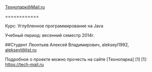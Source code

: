  Технопарк@Mail.ru
 
 ============
 
 Курс: Углубленное программирование на Java

 Учебный период: весенний семестр 2014г.

 ##Студент
 Леонтьев Алексей Владимирович, alekseyl1992, alekseyl@list.ru

 Подробное о проекте можно прочесть на сайте [Технопарка] [1]
 [1]: https://tech-mail.ru
